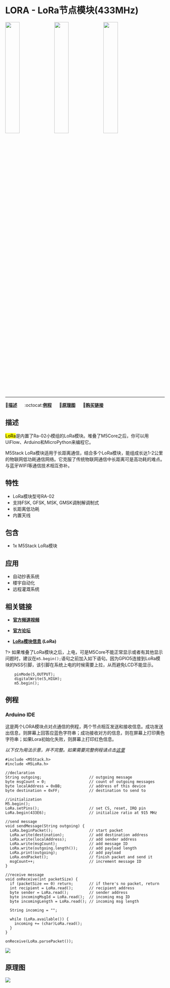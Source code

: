 # LORA - LoRa节点模块(433MHz)

<img src="assets/img/product_pics/module/module_lora_01.png" width="30%" height="30%"> <img src="assets/img/product_pics/module/module_lora_02.png" width="30%" height="30%"> <img src="assets/img/product_pics/module/module_lora_03.png" width="30%" height="30%">

***

:memo:**[描述](#描述)**&nbsp;&nbsp;&nbsp;&nbsp;&nbsp;&nbsp;:octocat:**[例程](#例程)**&nbsp;&nbsp;&nbsp;&nbsp;&nbsp;&nbsp;:electric_plug:**[原理图](#原理图)**&nbsp;&nbsp;&nbsp;&nbsp;&nbsp;&nbsp;🛒**[购买链接](https://item.taobao.com/item.htm?spm=a1z10.5-c.w4002-1172588093.70.6c2275f4nUJEfh&id=559302217850)**

## 描述

<mark>LoRa</mark>是内置了Ra-02小模组的LoRa模块。堆叠了M5Core之后，你可以用UiFlow、Arduino和MicroPython来编程它。

M5Stack LoRa模块适用于长距离通信，结合多个LoRa模块，能组成长达1-2公里的物联网低功耗通信网络。它克服了传统物联网通信中长距离可是高功耗的难点。与蓝牙WIFI等通信技术相互弥补。

## 特性

-  LoRa模块型号RA-02
-  支持FSK, GFSK, MSK, GMSK调制解调制式
-  长距离低功耗
-  内置天线

## 包含

-  1x M5Stack LoRa模块

## 应用

-  自动抄表系统
-  楼宇自动化
-  远程灌溉系统

## 相关链接

- **[官方频道视频](https://i.youku.com/i/UNjE1ODA2MzE0OA==?spm=a2hzp.8253869.0.0)**

- **[官方论坛](http://forum.m5stack.com/)**

- **[LoRa模块信息](http://wiki.ai-thinker.com/lora) (LoRa)**

?> 如果堆叠了LoRa模块之后，上电，可是M5Core不能正常显示或者有其他显示问题时，建议在`m5.begin();`语句之前加入如下语句。因为GPIO5连接到LoRa模块的NSS引脚，该引脚在系统上电的时候需要上拉，从而避免LCD不能显示。

```arduino
    pinMode(5,OUTPUT);
    digitalWrite(5,HIGH);
    m5.begin();
```

## 例程

### Arduino IDE

这是两个LORA模块点对点通信的例程，两个节点相互发送和接收信息。成功发送出信息，则屏幕上回答应蓝色字符串；成功接收对方的信息，则在屏幕上打印黄色字符串；如果Lora初始化失败，则屏幕上打印红色信息。

*以下仅为用法示意，并不完整。如果需要完整例程请点击[这里](https://github.com/m5stack/M5-ProductExampleCodes/tree/master/Module/LORA/Arduino)*

```arduino
#include <M5Stack.h>
#include <M5LoRa.h>

//declaration
String outgoing;                     // outgoing message
byte msgCount = 0;                   // count of outgoing messages
byte localAddress = 0xBB;            // address of this device
byte destination = 0xFF;             // destination to send to

//initialization
M5.begin();
LoRa.setPins();                      // set CS, reset, IRQ pin
LoRa.begin(433E6);                   // initialize ratio at 915 MHz

//send message
void sendMessage(String outgoing) {
  LoRa.beginPacket();                // start packet
  LoRa.write(destination);           // add destination address
  LoRa.write(localAddress);          // add sender address
  LoRa.write(msgCount);              // add message ID
  LoRa.write(outgoing.length());     // add payload length
  LoRa.print(outgoing);              // add payload
  LoRa.endPacket();                  // finish packet and send it
  msgCount++;                        // increment message ID
}

//receive message
void onReceive(int packetSize) {
  if (packetSize == 0) return;       // if there's no packet, return
  int recipient = LoRa.read();       // recipient address
  byte sender = LoRa.read();         // sender address
  byte incomingMsgId = LoRa.read();  // incoming msg ID
  byte incomingLength = LoRa.read(); // incoming msg length

  String incoming = "";

  while (LoRa.available()) {
    incoming += (char)LoRa.read();
  }
}

onReceive(LoRa.parsePacket());
```

<img src="assets/img/product_pics/module/module_example/LORA/example_module_lora_02.png">

## 原理图

<img src="assets/img/product_pics/module/lora_sch.png">